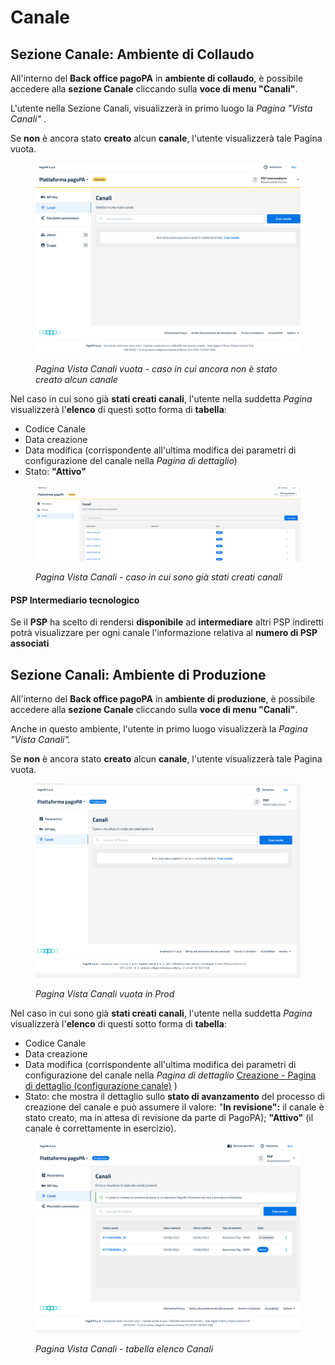 # Canale

## Sezione Canale: Ambiente di Collaudo

All'interno del **Back office pagoPA** in **ambiente di collaudo**,  è possibile accedere alla **sezione Canale** cliccando sulla **voce di menu "Canali"**.

L'utente nella Sezione Canali, visualizzerà in primo luogo la _Pagina "Vista Canali"_ .

Se **non** è ancora stato **creato** alcun **canale**, l'utente visualizzerà tale Pagina vuota.&#x20;

<figure><img src="../../../.gitbook/assets/image (132).png" alt=""><figcaption><p><em>Pagina Vista Canali vuota - caso in cui ancora non è stato creato alcun canale</em></p></figcaption></figure>

Nel caso in cui sono già **stati creati canali**, l'utente nella suddetta _Pagina_ visualizzerà l'**elenco** di questi sotto forma di **tabella**:

* Codice Canale
* Data creazione
* Data modifica (corrispondente all'ultima modifica dei parametri di configurazione del canale nella _Pagina di dettaglio_)
* Stato: **"Attivo"**&#x20;

<figure><img src="../../../.gitbook/assets/image (61).png" alt=""><figcaption><p><em>Pagina Vista Canali - caso in cui sono già stati creati canali</em></p></figcaption></figure>

#### **PSP Intermediario tecnologico**

Se il **PSP** ha scelto di rendersi **disponibile** ad **intermediare** altri PSP indiretti potrà visualizzare per ogni canale l'informazione relativa al **numero di PSP associati**

## Sezione Canali: Ambiente di Produzione

All'interno del **Back office pagoPA** in **ambiente di produzione**, è possibile accedere alla **sezione Canale** cliccando sulla **voce di menu "Canali"**.

Anche in questo ambiente, l'utente in primo luogo visualizzerà la _Pagina "Vista Canali"._

Se **non** è ancora stato **creato** alcun **canale**, l'utente visualizzerà tale Pagina vuota.&#x20;

<figure><img src="../../../.gitbook/assets/image (48).png" alt=""><figcaption><p><em>Pagina Vista Canali vuota in Prod</em></p></figcaption></figure>

Nel caso in cui sono già **stati creati canali**, l'utente nella suddetta _Pagina_ visualizzerà l'**elenco** di questi sotto forma di **tabella**:

* Codice Canale
* Data creazione
* Data modifica (corrispondente all'ultima modifica dei parametri di configurazione del canale nella _Pagina di dettaglio_ [Creazione - Pagina di dettaglio (configurazione canale)](creazione.md#pagina-di-dettaglio-configurazione-canale) )
* Stato: che mostra il dettaglio sullo **stato di avanzamento** del processo di creazione del canale e può assumere il valore: "**In revisione":** il canale è stato creato, ma in attesa di revisione da parte di PagoPA); **"Attivo"** (il canale è correttamente in esercizio).

<figure><img src="../../../.gitbook/assets/image (4).png" alt=""><figcaption><p><em>Pagina Vista Canali - tabella elenco Canali</em></p></figcaption></figure>

